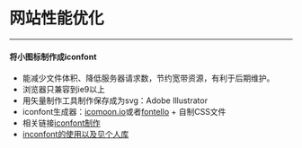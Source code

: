 # 网站性能优化
---
#### 将小图标制作成iconfont
* 能减少文件体积、降低服务器请求数，节约宽带资源，有利于后期维护。
* 浏览器只兼容到ie9以上
* 用矢量制作工具制作保存成为svg：Adobe Illustrator
* iconfont生成器：[icomoon.io](https://icomoon.io/)或者[fontello](http://fontello.com/) + 自制CSS文件
* 相关链接[iconfont制作](http://www.uisdc.com/4-icon-font-production-method)
* [inconfont的使用以及见个人库](https://www.cnblogs.com/camille666/p/iconfont.html)